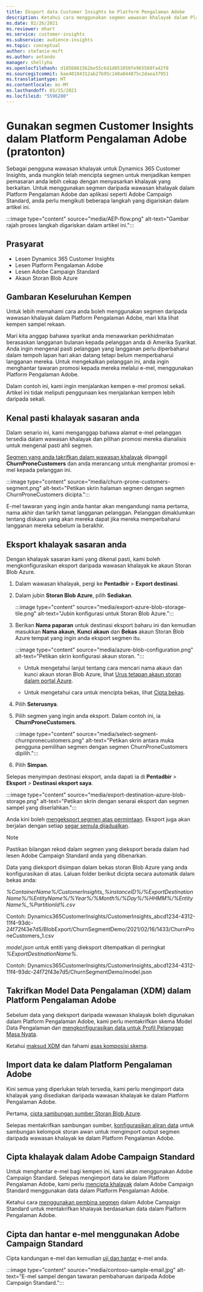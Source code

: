 ```yaml
---
title: Eksport data Customer Insights ke Platform Pengalaman Adobe
description: Ketahui cara menggunakan segmen wawasan khalayak dalam Platform Pengalaman Adobe.
ms.date: 02/26/2021
ms.reviewer: mhart
ms.service: customer-insights
ms.subservice: audience-insights
ms.topic: conceptual
author: stefanie-msft
ms.author: antando
manager: shellyha
ms.openlocfilehash: d1856861562be55c6d1d051050fe965560fa42f8
ms.sourcegitcommit: bae40184312ab27b95c140a044875c2daea37951
ms.translationtype: HT
ms.contentlocale: ms-MY
ms.lasthandoff: 03/15/2021
ms.locfileid: "5596280"
---
```

# <a name="use-customer-insights-segments-in-adobe-experience-platform-preview"></a>Gunakan segmen Customer Insights dalam Platform Pengalaman Adobe (pratonton)

Sebagai pengguna wawasan khalayak untuk Dynamics 365 Customer Insights, anda mungkin telah mencipta segmen untuk menjadikan kempen pemasaran anda lebih cekap dengan menyasarkan khalayak yang berkaitan. Untuk menggunakan segmen daripada wawasan khalayak dalam Platform Pengalaman Adobe dan aplikasi seperti Adobe Campaign Standard, anda perlu mengikuti beberapa langkah yang digariskan dalam artikel ini.

:::image type="content" source="media/AEP-flow.png" alt-text="Gambar rajah proses langkah digariskan dalam artikel ini.":::

## <a name="prerequisites"></a>Prasyarat

-   Lesen Dynamics 365 Customer Insights
-   Lesen Platform Pengalaman Adobe
-   Lesen Adobe Campaign Standard
-   Akaun Storan Blob Azure

## <a name="campaign-overview"></a>Gambaran Keseluruhan Kempen

Untuk lebih memahami cara anda boleh menggunakan segmen daripada wawasan khalayak dalam Platform Pengalaman Adobe, mari kita lihat kempen sampel rekaan.

Mari kita anggap bahawa syarikat anda menawarkan perkhidmatan berasaskan langganan bulanan kepada pelanggan anda di Amerika Syarikat. Anda ingin mengenal pasti pelanggan yang langganan perlu diperbaharui dalam tempoh lapan hari akan datang tetapi belum memperbaharui langganan mereka. Untuk mengekalkan pelanggan ini, anda ingin menghantar tawaran promosi kepada mereka melalui e-mel, menggunakan Platform Pengalaman Adobe.

Dalam contoh ini, kami ingin menjalankan kempen e-mel promosi sekali. Artikel ini tidak meliputi penggunaan kes menjalankan kempen lebih daripada sekali.

## <a name="identify-your-target-audience"></a>Kenal pasti khalayak sasaran anda

Dalam senario ini, kami menganggap bahawa alamat e-mel pelanggan tersedia dalam wawasan khalayak dan pilihan promosi mereka dianalisis untuk mengenal pasti ahli segmen.

[Segmen yang anda takrifkan dalam wawasan khalayak](segments.md) dipanggil **ChurnProneCustomers** dan anda merancang untuk menghantar promosi e-mel kepada pelanggan ini.

:::image type="content" source="media/churn-prone-customers-segment.png" alt-text="Petikan skrin halaman segmen dengan segmen ChurnProneCustomers dicipta.":::

E-mel tawaran yang ingin anda hantar akan mengandungi nama pertama, nama akhir dan tarikh tamat langganan pelanggan. Pelanggan dimaklumkan tentang diskaun yang akan mereka dapat jika mereka memperbaharui langganan mereka sebelum ia berakhir.

## <a name="export-your-target-audience"></a>Eksport khalayak sasaran anda

Dengan khalayak sasaran kami yang dikenal pasti, kami boleh mengkonfigurasikan eksport daripada wawasan khalayak ke akaun Storan Blob Azure.

1. Dalam wawasan khalayak, pergi ke **Pentadbir** > **Export destinasi**.

1. Dalam jubin **Storan Blob Azure**, pilih **Sediakan**.

   :::image type="content" source="media/export-azure-blob-storage-tile.png" alt-text="Jubin konfigurasi untuk Storan Blob Azure.":::

1. Berikan **Nama paparan** untuk destinasi eksport baharu ini dan kemudian masukkan **Nama akaun**, **Kunci akaun** dan **Bekas** akaun Storan Blob Azure tempat yang ingin anda eksport segmen itu.  
      
   :::image type="content" source="media/azure-blob-configuration.png" alt-text="Petikan skrin konfigurasi akaun storan. "::: 

   - Untuk mengetahui lanjut tentang cara mencari nama akaun dan kunci akaun storan Blob Azure, lihat [Urus tetapan akaun storan dalam portal Azure](/azure/storage/common/storage-account-manage).

   - Untuk mengetahui cara untuk mencipta bekas, lihat [Cipta bekas](/azure/storage/blobs/storage-quickstart-blobs-portal#create-a-container).

1. Pilih **Seterusnya**.

1. Pilih segmen yang ingin anda eksport. Dalam contoh ini, ia **ChurnProneCustomers**.

   :::image type="content" source="media/select-segment-churnpronecustomers.png" alt-text="Petikan skrin antara muka pengguna pemilihan segmen dengan segmen ChurnProneCustomers dipilih.":::

1. Pilih **Simpan**.

Selepas menyimpan destinasi eksport, anda dapati ia di **Pentadbir** > **Eksport** > **Destinasi eksport saya**.

:::image type="content" source="media/export-destination-azure-blob-storage.png" alt-text="Petikan skrin dengan senarai eksport dan segmen sampel yang diserlahkan.":::

Anda kini boleh [mengeksport segmen atas permintaan](export-destinations.md#export-data-on-demand). Eksport juga akan berjalan dengan setiap [segar semula dijadualkan](system.md).

> [!NOTE]
> Pastikan bilangan rekod dalam segmen yang dieksport berada dalam had lesen Adobe Campaign Standard anda yang dibenarkan.

Data yang dieksport disimpan dalam bekas storan Blob Azure yang anda konfigurasikan di atas. Laluan folder berikut dicipta secara automatik dalam bekas anda:

*%ContainerName%/CustomerInsights_%instanceID%/%ExportDestinationName%/%EntityName%/%Year%/%Month%/%Day%/%HHMM%/%EntityName%_%PartitionId%.csv*

Contoh: Dynamics365CustomerInsights/CustomerInsights_abcd1234-4312-11f4-93dc-24f72f43e7d5/BlobExport/ChurnSegmentDemo/2021/02/16/1433/ChurnProneCustomers_1.csv

*model.json* untuk entiti yang dieksport ditempatkan di peringkat *%ExportDestinationName%*.

Contoh: Dynamics365CustomerInsights/CustomerInsights_abcd1234-4312-11f4-93dc-24f72f43e7d5/ChurnSegmentDemo/model.json

## <a name="define-experience-data-model-xdm-in-adobe-experience-platform"></a>Takrifkan Model Data Pengalaman (XDM) dalam Platform Pengalaman Adobe

Sebelum data yang dieksport daripada wawasan khalayak boleh digunakan dalam Platform Pengalaman Adobe, kami perlu mentakrifkan skema Model Data Pengalaman dan [mengkonfigurasikan data untuk Profil Pelanggan Masa Nyata](https://experienceleague.adobe.com/docs/experience-platform/profile/tutorials/dataset-configuration.html#tutorials).

Ketahui [maksud XDM](https://experienceleague.adobe.com/docs/experience-platform/xdm/home.html) dan fahami [asas komposisi skema](https://experienceleague.adobe.com/docs/experience-platform/xdm/schema/composition.html#schema).

## <a name="import-data-into-adobe-experience-platform"></a>Import data ke dalam Platform Pengalaman Adobe

Kini semua yang diperlukan telah tersedia, kami perlu mengimport data khalayak yang disediakan daripada wawasan khalayak ke dalam Platform Pengalaman Adobe.

Pertama, [cipta sambungan sumber Storan Blob Azure](https://experienceleague.adobe.com/docs/experience-platform/sources/ui-tutorials/create/cloud-storage/blob.html#getting-started).    

Selepas mentakrifkan sambungan sumber, [konfigurasikan aliran data](https://experienceleague.adobe.com/docs/experience-platform/sources/ui-tutorials/dataflow/cloud-storage.html#ui-tutorials) untuk sambungan kelompok storan awan untuk mengimport output segmen daripada wawasan khalayak ke dalam Platform Pengalaman Adobe.

## <a name="create-an-audience-in-adobe-campaign-standard"></a>Cipta khalayak dalam Adobe Campaign Standard

Untuk menghantar e-mel bagi kempen ini, kami akan menggunakan Adobe Campaign Standard. Selepas mengimport data ke dalam Platform Pengalaman Adobe, kami perlu [mencipta khalayak](https://experienceleague.adobe.com/docs/campaign-standard/using/profiles-and-audiences/get-started-profiles-and-audiences.html#permission) dalam Adobe Campaign Standard menggunakan data dalam Platform Pengalaman Adobe.

Ketahui cara [menggunakan pembina segmen](https://experienceleague.adobe.com/docs/campaign-standard/using/profiles-and-audiences/working-with-adobe-experience-platform/aep-using-segment-builder.html#building-a-segment) dalam Adobe Campaign Standard untuk mentakrifkan khalayak berdasarkan data dalam Platform Pengalaman Adobe.

## <a name="create-and-send-the-email-using-adobe-campaign-standard"></a>Cipta dan hantar e-mel menggunakan Adobe Campaign Standard

Cipta kandungan e-mel dan kemudian [uji dan hantar](https://experienceleague.adobe.com/docs/campaign-standard/using/testing-and-sending/get-started-sending-messages.html#preparing-and-testing-messages) e-mel anda.

:::image type="content" source="media/contoso-sample-email.jpg" alt-text="E-mel sampel dengan tawaran pembaharuan daripada Adobe Campaign Standard.":::